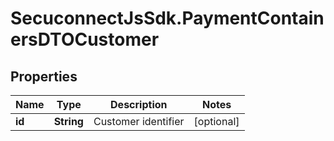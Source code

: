 # SecuconnectJsSdk.PaymentContainersDTOCustomer

## Properties
Name | Type | Description | Notes
------------ | ------------- | ------------- | -------------
**id** | **String** | Customer identifier | [optional] 



